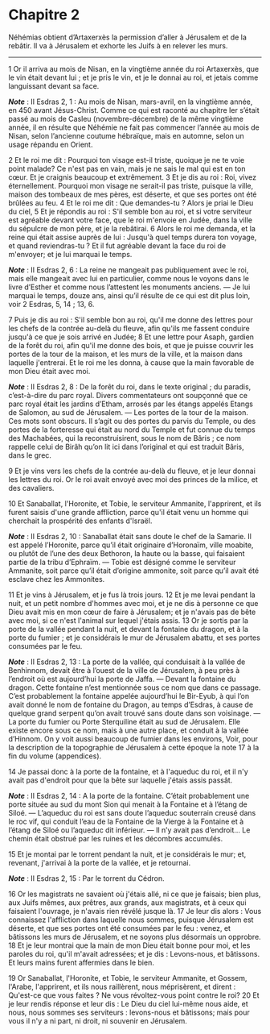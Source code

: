 # Chapitre 2

Néhémias obtient d’Artaxerxès la permission d’aller à Jérusalem et de la rebâtir.
Il va à Jérusalem et exhorte les Juifs à en relever les murs.

***

1 Or il arriva au mois de Nisan, en la vingtième année du roi Artaxerxès, que le vin était devant lui ; et je pris le vin, et je le donnai au roi, et jetais comme languissant devant sa face.

***Note*** :  II Esdras 2, 1 : Au mois de Nisan, mars-avril, en la vingtième année, en 450 avant Jésus-Christ. Comme ce qui est raconté au chapitre Ier s’était passé au mois de Casleu (novembre-décembre) de la même vingtième année, il en résulte que Néhémie ne fait pas commencer l’année au mois de Nisan, selon l’ancienne coutume hébraïque, mais en automne, selon un usage répandu en Orient.

2 Et le roi me dit : Pourquoi ton visage est-il triste, quoique je ne te voie point malade? Ce n'est pas en vain, mais je ne sais le mal qui est en ton cœur. Et je craignis beaucoup et extrêmement. 3 Et je dis au roi : Roi, vivez éternellement. Pourquoi mon visage ne serait-il pas triste, puisque la ville, maison des tombeaux de mes pères, est déserte, et que ses portes ont été brûlées au feu. 4 Et le roi me dit : Que demandes-tu ? Alors je priai le Dieu du ciel, 5 Et je répondis au roi : S'il semble bon au roi, et si votre serviteur est agréable devant votre face, que le roi m'envoie en Judée, dans la ville du sépulcre de mon père, et je la rebâtirai. 6 Alors le roi me demanda, et la reine qui était assise auprès de lui : Jusqu'à quel temps durera ton voyage, et quand reviendras-tu ? Et il fut agréable devant la face du roi de m'envoyer; et je lui marquai le temps.

***Note*** :  II Esdras 2, 6 : La reine ne mangeait pas publiquement avec le roi, mais elle mangeait avec lui en particulier, comme nous le voyons dans le livre d’Esther et comme nous l’attestent les monuments anciens. ― Je lui marquai le temps, douze ans, ainsi qu’il résulte de ce qui est dit plus loin, voir 2 Esdras, 5, 14 ; 13, 6.

7 Puis je dis au roi : S'il semble bon au roi, qu'il me donne des lettres pour les chefs de la contrée au-delà du fleuve, afin qu'ils me fassent conduire jusqu'à ce que je sois arrivé en Judée; 8 Et une lettre pour Asaph, gardien de la forêt du roi, afin qu'il me donne des bois, et que je puisse couvrir les portes de la tour de la maison, et les murs de la ville, et la maison dans laquelle j'entrerai. Et le roi me les donna, à cause que la main favorable de mon Dieu était avec moi.

***Note*** :  II Esdras 2, 8 : De la forêt du roi, dans le texte original ; du paradis, c’est-à-dire du parc royal. Divers commentateurs ont soupçonné que ce parc royal était les jardins d’Etham, arrosés par les étangs appelés Etangs de Salomon, au sud de Jérusalem. ― Les portes de la tour de la maison. Ces mots sont obscurs. Il s’agit ou des portes du parvis du Temple, ou des portes de la forteresse qui était au nord du Temple et fut connue du temps des Machabées, qui la reconstruisirent, sous le nom de Bâris ; ce nom rappelle celui de Birâh qu’on lit ici dans l’original et qui est traduit Bâris, dans le grec.


9 Et je vins vers les chefs de la contrée au-delà du fleuve, et je leur donnai les lettres du roi. Or le roi avait envoyé avec moi des princes de la milice, et des cavaliers.


10 Et Sanaballat, l'Horonite, et Tobie, le serviteur Ammanite, l'apprirent, et ils furent saisis d'une grande affliction, parce qu'il était venu un homme qui cherchait la prospérité des enfants d'Israël.

***Note*** :  II Esdras 2, 10 : Sanaballat était sans doute le chef de la Samarie. Il est appelé l’Horonite, parce qu’il était originaire d’Horonaïm, ville moabite, ou plutôt de l’une des deux Bethoron, la haute ou la basse, qui faisaient partie de la tribu d’Ephraïm. ― Tobie est désigné comme le serviteur Ammanite, soit parce qu’il était d’origine ammonite, soit parce qu’il avait été esclave chez les Ammonites.


11 Et je vins à Jérusalem, et je fus là trois jours. 12 Et je me levai pendant la nuit, et un petit nombre d'hommes avec moi, et je ne dis à personne ce que Dieu avait mis en mon cœur de faire à Jérusalem; et je n'avais pas de bête avec moi, si ce n'est l'animal sur lequel j'étais assis. 13 Or je sortis par la porte de la vallée pendant la nuit, et devant la fontaine du dragon, et à la porte du fumier ; et je considérais le mur de Jérusalem abattu, et ses portes consumées par le feu.

***Note*** :  II Esdras 2, 13 : La porte de la vallée, qui conduisait à la vallée de Benhinnom, devait être à l’ouest de la ville de Jérusalem, à peu près à l’endroit où est aujourd’hui la porte de Jaffa. ― Devant la fontaine du dragon. Cette fontaine n’est mentionnée sous ce nom que dans ce passage. C’est probablement la fontaine appelée aujourd’hui le Bir-Eyub, à qui l’on avait donné le nom de fontaine du Dragon, au temps d’Esdras, à cause de quelque grand serpent qu’on avait trouvé sans doute dans son voisinage. ― La porte du fumier ou Porte Sterquiline était au sud de Jérusalem. Elle existe encore sous ce nom, mais à une autre place, et conduit à la vallée d’Hinnom. On y voit aussi beaucoup de fumier dans les environs, Voir, pour la description de la topographie de Jérusalem à cette époque la note 17 à la fin du volume (appendices).

14 Je passai donc à la porte de la fontaine, et à l'aqueduc du roi, et il n'y avait pas d'endroit pour que la bête sur laquelle j'étais assis passât.

***Note*** :  II Esdras 2, 14 : A la porte de la fontaine. C’était probablement une porte située au sud du mont Sion qui menait à la Fontaine et à l’étang de Siloé. ― L’aqueduc du roi est sans doute l’aqueduc souterrain creusé dans le roc vif, qui conduit l’eau de la Fontaine de la Vierge à la Fontaine et à l’étang de Siloé ou l’aqueduc dit inférieur. ― Il n’y avait pas d’endroit… Le chemin était obstrué par les ruines et les décombres accumulés.

15 Et je montai par le torrent pendant la nuit, et je considérais le mur; et, revenant, j'arrivai à la porte de la vallée, et je retournai.

***Note*** :  II Esdras 2, 15 : Par le torrent du Cédron.


16 Or les magistrats ne savaient où j'étais allé, ni ce que je faisais; bien plus, aux Juifs mêmes, aux prêtres, aux grands, aux magistrats, et à ceux qui faisaient l'ouvrage, je n'avais rien révélé jusque là. 17 Je leur dis alors : Vous connaissez l'affliction dans laquelle nous sommes, puisque Jérusalem est déserte, et que ses portes ont été consumées par le feu : venez, et bâtissons les murs de Jérusalem, et ne soyons plus désormais un opprobre. 18 Et je leur montrai que la main de mon Dieu était bonne pour moi, et les paroles du roi, qu'il m'avait adressées; et je dis : Levons-nous, et bâtissons. Et leurs mains furent affermies dans le bien.


19 Or Sanaballat, l'Horonite, et Tobie, le serviteur Ammanite, et Gossem, l'Arabe, l'apprirent, et ils nous raillèrent, nous méprisèrent, et dirent : Qu'est-ce que vous faites ? Ne vous révoltez-vous point contre le roi? 20 Et je leur rendis réponse et leur dis : Le Dieu du ciel lui-même nous aide, et nous, nous sommes ses serviteurs : levons-nous et bâtissons; mais pour vous il n'y a ni part, ni droit, ni souvenir en Jérusalem.

